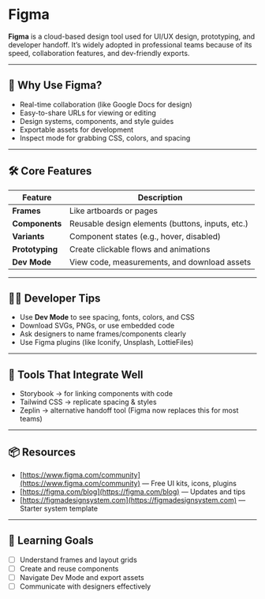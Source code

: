 # Figma

**Figma** is a cloud-based design tool used for UI/UX design, prototyping, and developer handoff. It’s widely adopted in professional teams because of its speed, collaboration features, and dev-friendly exports.

---

## 🎨 Why Use Figma?

- Real-time collaboration (like Google Docs for design)
- Easy-to-share URLs for viewing or editing
- Design systems, components, and style guides
- Exportable assets for development
- Inspect mode for grabbing CSS, colors, and spacing

---

## 🛠️ Core Features

| Feature         | Description |
|----------------|-------------|
| **Frames**      | Like artboards or pages |
| **Components**  | Reusable design elements (buttons, inputs, etc.) |
| **Variants**    | Component states (e.g., hover, disabled) |
| **Prototyping** | Create clickable flows and animations |
| **Dev Mode**    | View code, measurements, and download assets |

---

## 🧑‍💻 Developer Tips

- Use **Dev Mode** to see spacing, fonts, colors, and CSS
- Download SVGs, PNGs, or use embedded code
- Ask designers to name frames/components clearly
- Use Figma plugins (like Iconify, Unsplash, LottieFiles)

---

## 🔌 Tools That Integrate Well

- Storybook → for linking components with code
- Tailwind CSS → replicate spacing & styles
- Zeplin → alternative handoff tool (Figma now replaces this for most teams)

---

## 📦 Resources

- [https://www.figma.com/community](https://www.figma.com/community) — Free UI kits, icons, plugins
- [https://figma.com/blog](https://figma.com/blog) — Updates and tips
- [https://figmadesignsystem.com](https://figmadesignsystem.com) — Starter system template

---

## 🧠 Learning Goals

- [ ] Understand frames and layout grids
- [ ] Create and reuse components
- [ ] Navigate Dev Mode and export assets
- [ ] Communicate with designers effectively
